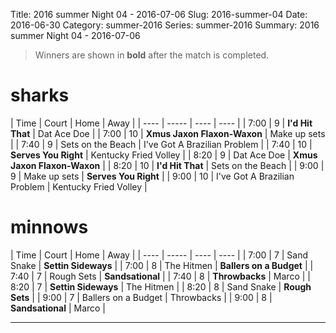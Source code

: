 Title: 2016 summer Night 04 - 2016-07-06
Slug: 2016-summer-04
Date: 2016-06-30
Category: summer-2016
Series: summer-2016
Summary: 2016 summer Night 04 - 2016-07-06

> Winners are shown in **bold** after the match is completed.

sharks
=====
| Time | Court | Home | Away |
| ---- | ----- | ---- | ---- | <!-- begin table -->
| 7:00 | 9 | **I'd Hit That** | Dat Ace Doe |
| 7:00 | 10 | **Xmus Jaxon Flaxon-Waxon** | Make up sets |
| 7:40 | 9 | Sets on the Beach | I've Got A Brazilian Problem |
| 7:40 | 10 | **Serves You Right** | Kentucky Fried Volley |
| 8:20 | 9 | Dat Ace Doe | **Xmus Jaxon Flaxon-Waxon** |
| 8:20 | 10 | **I'd Hit That** | Sets on the Beach |
| 9:00 | 9 | Make up sets | **Serves You Right** |
| 9:00 | 10 | I've Got A Brazilian Problem | Kentucky Fried Volley |

<!-- end table -->
minnows
=====
| Time | Court | Home | Away |
| ---- | ----- | ---- | ---- | <!-- begin table -->
| 7:00 | 7 | Sand Snake | **Settin Sideways** |
| 7:00 | 8 | The Hitmen | **Ballers on a Budget** |
| 7:40 | 7 | Rough Sets | **Sandsational** |
| 7:40 | 8 | **Throwbacks** | Marco |
| 8:20 | 7 | **Settin Sideways** | The Hitmen |
| 8:20 | 8 | Sand Snake | **Rough Sets** |
| 9:00 | 7 | Ballers on a Budget | Throwbacks |
| 9:00 | 8 | **Sandsational** | Marco |

<!-- end table -->



---
